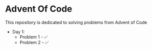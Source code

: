 # Advent Of Code

This repository is dedicated to solving problems from Advent of Code

* Day 1:
  * Problem 1 - ✅
  * Problem 2 - ✅
